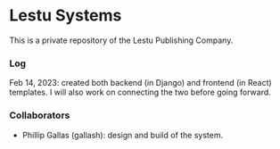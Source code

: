 # Lestu Systems

This is a private repository of the Lestu Publishing Company.

### Log
Feb 14, 2023: created both backend (in Django) and frontend (in React) templates. I will also work on connecting the two before going forward.

### Collaborators
- Phillip Gallas (gallash): design and build of the system.

